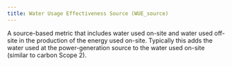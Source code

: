 ```yaml
---
title: Water Usage Effectiveness Source (WUE_source)
---
```


A source-based metric that includes water used on-site and water used off-site in the production of the energy used on-site. Typically this adds the water used at the power-generation source to the water used on-site (similar to carbon Scope 2). 